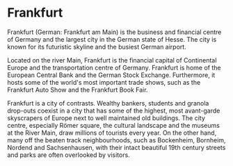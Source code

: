 # Frankfurt
Frankfurt (German: Frankfurt am Main) is the business and financial centre of
Germany and the largest city in the German state of Hesse. The city is known
for its futuristic skyline and the busiest German airport.

Located on the river Main, Frankfurt is the financial capital of Continental
Europe and the transportation centre of Germany. Frankfurt is home of the
European Central Bank and the German Stock Exchange. Furthermore, it hosts some
of the world's most important trade shows, such as the Frankfurt Auto Show and
the Frankfurt Book Fair.

Frankfurt is a city of contrasts. Wealthy bankers, students and granola
drop-outs coexist in a city that has some of the highest, most avant-garde
skyscrapers of Europe next to well maintained old buildings. The city centre,
especially Römer square, the cultural landscape and the museums at the River
Main, draw millions of tourists every year. On the other hand, many off the
beaten track neighbourhoods, such as Bockenheim, Bornheim, Nordend and
Sachsenhausen, with their intact beautiful 19th century streets and parks are
often overlooked by visitors.
